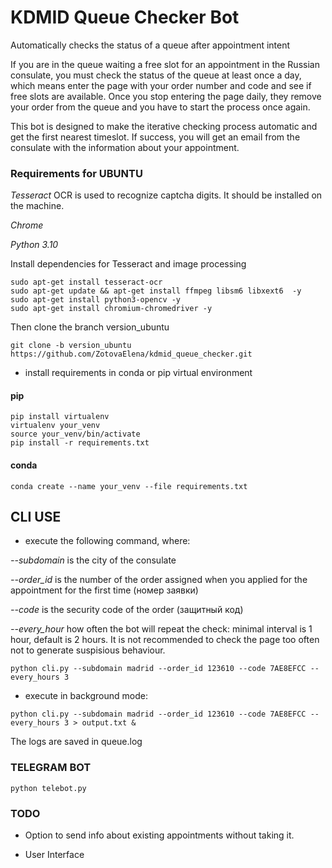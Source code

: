 # KDMID Queue Checker Bot

Automatically checks the status of a queue after appointment intent 

If you are in the queue waiting a free slot for an appointment in the Russian consulate, you must check the status of the queue at least once a day, 
which means enter the page with your order number and code and see if free slots are available. Once you stop entering the page daily, they remove your order from the queue and you have to start the process once again. 


This bot is designed to make the iterative checking process automatic and get the first nearest timeslot. 
If success, you will get an email from the consulate with the information about your appointment. 

### Requirements for UBUNTU

*Tesseract* OCR is used to recognize captcha digits. It should be installed on the machine. 

*Chrome*

*Python 3.10* 

Install dependencies for Tesseract and image processing

```
sudo apt-get install tesseract-ocr
sudo apt-get update && apt-get install ffmpeg libsm6 libxext6  -y
sudo apt-get install python3-opencv -y
sudo apt-get install chromium-chromedriver -y
```

Then clone the branch version_ubuntu

```
git clone -b version_ubuntu https://github.com/ZotovaElena/kdmid_queue_checker.git

```

- install requirements in conda or pip virtual environment 

#### pip 
```
pip install virtualenv
virtualenv your_venv
source your_venv/bin/activate
pip install -r requirements.txt
```

#### conda
```
conda create --name your_venv --file requirements.txt
```

## CLI USE 

- execute the following command, where: 

*--subdomain* is the city of the consulate 

*--order_id* is the number of the order assigned when you applied for the appointment for the first time (номер заявки)

*--code* is the security code of the order (защитный код)

*--every_hour* how often the bot will repeat the check: minimal interval is 1 hour, default is 2 hours. 
It is not recommended to check the page too often not to generate suspisious behaviour. 


```
python cli.py --subdomain madrid --order_id 123610 --code 7AE8EFCC --every_hours 3
```

- execute in background mode:

```
python cli.py --subdomain madrid --order_id 123610 --code 7AE8EFCC --every_hours 3 > output.txt & 
```

The logs are saved in queue.log

### TELEGRAM BOT

```
python telebot.py 
```

### TODO 

- Option to send info about existing appointments without taking it. 

- User Interface

